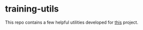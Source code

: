 # training-utils

This repo contains a few helpful utilities developed for <a href="https://github.com/AndreEstevam/qgis-mask-rcnn-building-detection">this</a> project.
